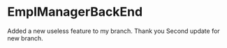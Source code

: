 # EmplManagerBackEnd
Added a new useless feature to my branch. Thank you 
Second update for new branch. 